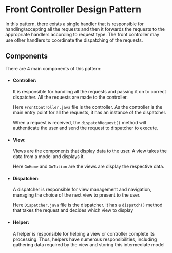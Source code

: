 # Front Controller Design Pattern

In this pattern, there exists a single handler that is responsible for handling/accepting all the requests and then it forwards the requests to the appropriate handlers according to request type. The front controller may use other handlers to coordinate the dispatching of the requests.

## Components
There are 4 main components of this pattern:

* #### Controller:

  It is responsible for handling all the requests and passing it on to correct dispatcher. All the requests are made to the controller.

  Here `FrontController.java` file is the controller. As the controller is the main entry point for all the requests, it has an instance of the dispatcher.

  When a request is received, the `dispatchRequest()` method will authenticate the user and send the request to dispatcher to execute.

* #### View:

  Views are the components that display data to the user. A view takes the data from a model and displays it.

  Here `GoHome` and `GoTution` are the views are display the respective data.

* #### Dispatcher:

  A dispatcher is responsible for view management and navigation, managing the choice of the next view to present to the user.

  Here `Dispatcher.java` file is the dispatcher. It has a `dispatch()` method that takes the request and decides which view to display

* #### Helper:

  A helper is responsible for helping a view or controller complete its processing. Thus, helpers have numerous responsibilities, including gathering data required by the view and storing this intermediate model
